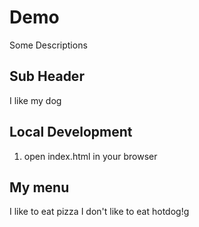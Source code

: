 # Demo

Some Descriptions

## Sub Header

I like my dog

## Local Development

1. open index.html in your browser

## My menu

I like to eat pizza
I don't like to eat hotdog!g
